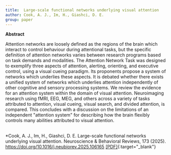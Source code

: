 ```yaml
---
title:  Large-scale functional networks underlying visual attention
author: Cook, A. J., Im, H., Giashci, D. E. 
group: paper
---
```


**Abstract**

Attention networks are loosely defined as the regions of the brain which interact to control behaviour during attentional tasks, but the specific definition of attention networks varies between research programs based on task demands and modalities. The Attention Network Task was designed to exemplify three aspects of attention, alerting, orienting, and executive control, using a visual cueing paradigm. Its proponents propose a system of networks which underlies these aspects. It is debated whether there exists a unified system of networks which underlies attention independently of other cognitive and sensory processing systems. We review the evidence for an attention system within the domain of visual attention. Neuroimaging research using fMRI, EEG, MEG, and others across a variety of tasks attributed to attention, visual cueing, visual search, and divided attention, is compared. This concludes with a discussion on the limitations of an independent "attention system" for describing how the brain flexibly controls many abilities attributed to visual attention.
<br><br>
 
*Cook, A. J., Im, H., Giashci, D. E. Large-scale functional networks underlying visual attention. Neuroscience & Behavioral Reviews, 173 (2025). https://doi.org/10.1016/j.neubiorev.2025.106165   [[PDF]](https://pubmed.ncbi.nlm.nih.gov/40245970/){:target="_blank"}
